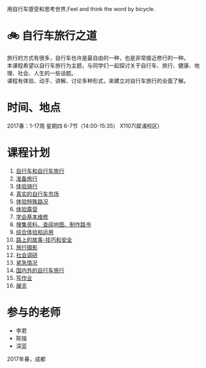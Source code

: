 用自行车感受和思考世界,Feel and think the word by bicycle.
# 🚲 自行车旅行之道

旅行的方式有很多，自行车也许是最自由的一种，也是非常接近修行的一种。  
本课程希望以自行车旅行为主题，与同学们一起探讨关于自行车、旅行、健康、地理、社会、人生的一些话题。  
课程有体验、动手、讲解、讨论多种形式，来建立对自行车旅行的全面了解。  
# 时间、地点
2017春：1-17周 星期四 6-7节（14:00-15:35） X1107(犀浦校区)
# 课程计划
1. [自行车和自行车旅行](1-introduce)
2. [准备旅行](3-riding)
3. [体验骑行](4-a-long-trip)
4. [真实的自行车市场](2-market)
5. [体验特殊路况](5-special-road)
6. [体验露营](6-camp)
7. [学会基本维修](7-repair)
8. [搜集资料、查阅地图、制作路书](8-roadbook)
9. [综合体验和运用](9-real-riding)
10. [路上的故事-技巧和安全](10-talk)
11. [旅行摄影](11-photo)
12. [社会调研](12-surevy)
13. [紧急情况](13-security)
14. [国内外的自行车旅行](14-bike-travel-plant)
15. [写作业](15-report)
16. [展览](16-exhibit)

# 参与的老师

- 李君
- 陈锴
- 深蓝

2017年春，成都
